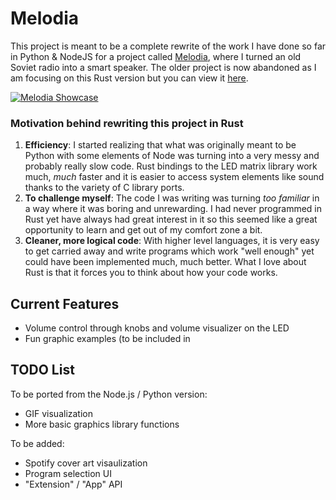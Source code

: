 # Melodia
This project is meant to be a complete rewrite of the work I have done so far in Python & NodeJS for a project called [Melodia](https://gagikamaryan.com/melodya/), where I turned an old Soviet radio into a smart speaker. The older project is now abandoned as I am focusing on this Rust version but you can view it [here](https://github.com/gagik/melodia-python-node).

[![Melodia Showcase](https://i.imgur.com/9qGICXv.png)](https://vimeo.com/457722159 "Watch Melodia Showcase!")

### Motivation behind rewriting this project in Rust
1. **Efficiency**: I started realizing that what was originally meant to be Python with some elements of Node was turning into a very messy and probably really slow code. Rust bindings to the LED matrix library work much, *much* faster and it is easier to access system elements like sound thanks to the variety of C library ports.
2. **To challenge myself**: The code I was writing was turning *too familiar* in a way where it was boring and unrewarding. I had never programmed in Rust yet have always had great interest in it so this seemed like a great opportunity to learn and get out of my comfort zone a bit.
3. **Cleaner, more logical code**: With higher level languages, it is very easy to get carried away and write programs which work "well enough" yet could have been implemented much, much better. What I love about Rust is that it forces you to think about how your code works.


## Current Features
- Volume control through knobs and volume visualizer on the LED
- Fun graphic examples (to be included in

## TODO List
To be ported from the Node.js / Python version:
- GIF visualization
- More basic graphics library functions

To be added:
- Spotify cover art visaulization
- Program selection UI
- "Extension" / "App" API
